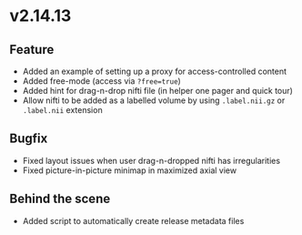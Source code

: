 # v2.14.13

## Feature

- Added an example of setting up a proxy for access-controlled content
- Added free-mode (access via `?free=true`)
- Added hint for drag-n-drop nifti file (in helper one pager and quick tour)
- Allow nifti to be added as a labelled volume by using `.label.nii.gz` or `.label.nii` extension

## Bugfix

- Fixed layout issues when user drag-n-dropped nifti has irregularities
- Fixed picture-in-picture minimap in maximized axial view

## Behind the scene

- Added script to automatically create release metadata files
